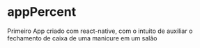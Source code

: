 # appPercent
Primeiro App criado com react-native, com o intuito de auxiliar o fechamento de caixa de uma manicure em um salão
